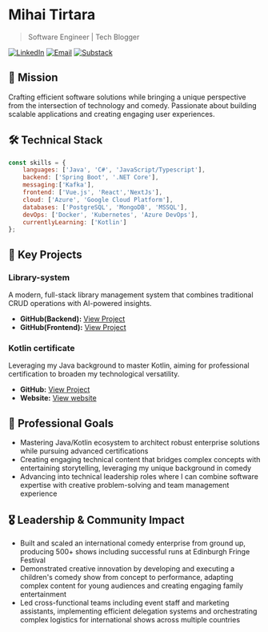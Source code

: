 # Mihai Tirtara

> Software Engineer | Tech Blogger
>
> 
[![LinkedIn](https://img.shields.io/badge/LinkedIn-Connect-blue)](https://www.linkedin.com/in/mihai-tirtara-48b73a15a/)
[![Email](https://img.shields.io/badge/Email-Contact-red)](mailto:mihai.tirtara@gmail.com)
[![Substack](https://img.shields.io/badge/Substack-Read-orange)](https://substack.com/@mihai98)

## 🎯 Mission
Crafting efficient software solutions while bringing a unique perspective from the intersection of technology and comedy. Passionate about building scalable applications and creating engaging user experiences.

## 🛠️ Technical Stack
```javascript
const skills = {
    languages: ['Java', 'C#', 'JavaScript/Typescript'],
    backend: ['Spring Boot', '.NET Core'],
    messaging:['Kafka'],
    frontend: ['Vue.js', 'React','NextJs'],
    cloud: ['Azure', 'Google Cloud Platform'],
    databases: ['PostgreSQL', 'MongoDB', 'MSSQL'],
    devOps: ['Docker', 'Kubernetes', 'Azure DevOps'],
    currentlyLearning: ['Kotlin']
};
```
## 🚀 Key Projects

### Library-system 
A modern, full-stack library management system that combines traditional CRUD operations with AI-powered insights. 
* **GitHub(Backend):** [View Project](https://github.com/Mihai-Tirtara/library-system-backend)
* **GitHub(Frontend):** [View Project](https://github.com/Mihai-Tirtara/Library-system-frontend)


### Kotlin certificate 
Leveraging my Java background to master Kotlin, aiming for professional certification to broaden my technological versatility.
* **GitHub:** [View Project](https://github.com/Mihai-Tirtara/Kotlin-for-java-developers)
* **Website:** [View website](https://www.coursera.org/learn/kotlin-for-java-developers)

## 🎯 Professional Goals
- Mastering Java/Kotlin ecosystem to architect robust enterprise solutions while pursuing advanced certifications
- Creating engaging technical content that bridges complex concepts with entertaining storytelling, leveraging my unique background in comedy
- Advancing into technical leadership roles where I can combine software expertise with creative problem-solving and team management experience

## 🎖️ Leadership & Community Impact

- Built and scaled an international comedy enterprise from ground up, producing 500+ shows including successful runs at Edinburgh Fringe Festival 
- Demonstrated creative innovation by developing and executing a children's comedy show from concept to performance, adapting complex content for young audiences and creating engaging family entertainment
- Led cross-functional teams including event staff and marketing assistants, implementing efficient delegation systems and orchestrating complex logistics for international shows across multiple countries

